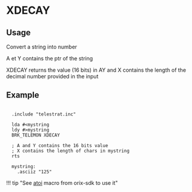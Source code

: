 # XDECAY

## Usage

Convert a string into number

A et Y contains the ptr of the string

XDECAY returns the value (16 bits) in AY and X contains the length of the decimal number provided in the input

## Example

```ca65

  .include "telestrat.inc"

  lda #<mystring
  ldy #>mystring
  BRK_TELEMON XDECAY

  ; A and Y contains the 16 bits value
  ; X contains the length of chars in mystring
  rts

  mystring:
    .asciiz "125"
```

!!! tip "See [atoi](../../../developer_manual/orixsdk_macros/atoi) macro from orix-sdk to use it"
